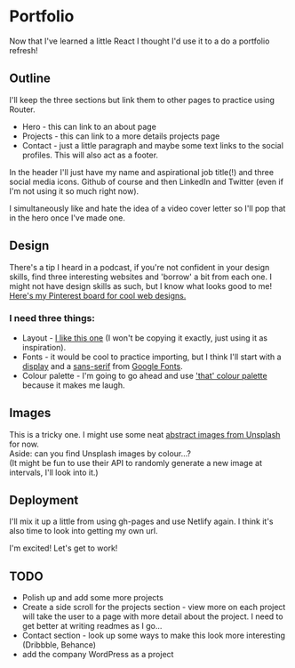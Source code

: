 # Portfolio

Now that I've learned a little React I thought I'd use it to a do a portfolio refresh!  

## Outline

I'll keep the three sections but link them to other pages to practice using Router.

- Hero - this can link to an about page
- Projects - this can link to a more details projects page
- Contact - just a little paragraph and maybe some text links to the social profiles. This will also act as a footer. 

In the header I'll just have my name and aspirational job title(!) and three social media icons. Github of course and then LinkedIn and Twitter (even if I'm not using it so much right now).  

I simultaneously like and hate the idea of a video cover letter so I'll pop that in the hero once I've made one.  

## Design

There's a tip I heard in a podcast, if you're not confident in your design skills, find three interesting websites and 'borrow' a bit from each one. I might not have design skills as such, but I know what looks good to me! 
[Here's my Pinterest board for cool web designs.](https://pin.it/6bMZ9Ox)  

### I need three things:
- Layout - [I like this one](https://land-book.com/websites/33191-wonderkind-co) (I won't be copying it exactly, just using it as inspiration).
- Fonts - it would be cool to practice importing, but I think I'll start with a [display](https://fonts.google.com/specimen/DM+Serif+Display) and a [sans-serif](https://fonts.google.com/noto/specimen/Noto+Sans) from [Google Fonts](https://fonts.google.com/). 
- Colour palette - I'm going to go ahead and use ['that' colour palette](https://coolors.co/palette/a593d2-643ad9-000000-e0ff9d-f5f9e9) because it makes me laugh.  

## Images

This is a tricky one. I might use some neat [abstract images from Unsplash](https://unsplash.com/s/photos/abstract) for now.  
Aside: can you find Unsplash images by colour...?  
(It might be fun to use their API to randomly generate a new image at intervals, I'll look into it.)  


## Deployment

I'll mix it up a little from using gh-pages and use Netlify again. I think it's also time to look into getting my own url.  

I'm excited! Let's get to work!  

## TODO

- Polish up and add some more projects
- Create a side scroll for the projects section - view more on each project will take the user to a page with more detail about the project. I need to get better at writing readmes as I go...
- Contact section - look up some ways to make this look more interesting (Dribbble, Behance)
- add the company WordPress as a project
